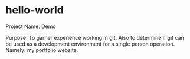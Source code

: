 # hello-world
Project Name: Demo

Purpose: To garner experience working in git. Also to determine if git can be used as a development environment for a single person operation. Namely: my portfolio website.
